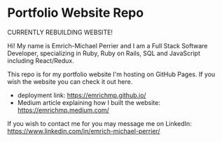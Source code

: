 # Portfolio Website Repo

CURRENTLY REBUILDING WEBSITE!

Hi! My name is Emrich-Michael Perrier and I am a Full Stack Software Developer, specializing in Ruby, Ruby on Rails, SQL and JavaScript
including React/Redux.

This repo is for my portfolio website I'm hosting on GitHub Pages. If you wish the website you can check it out here.

* deployment link: https://emrichmp.github.io/
* Medium article explaining how I built the website: https://emrichmp.medium.com/

If you wish to contact me for you may message me on LinkedIn: https://www.linkedin.com/in/emrich-michael-perrier/
